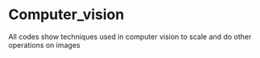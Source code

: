 # Computer_vision
All codes show techniques used in computer vision  to scale and do other operations on images 
